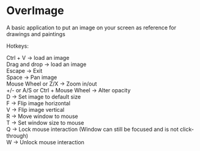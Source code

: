 # OverImage
A basic application to put an image on your screen as reference for drawings and paintings

Hotkeys:

Ctrl + V -> load an image<br>
Drag and drop -> load an image<br>
Escape -> Exit<br>
Space -> Pan image<br>
Mouse Wheel or Z/X -> Zoom in/out<br>
+/- or A/S or Ctrl + Mouse Wheel -> Alter opacity<br>
D -> Set image to default size<br>
F -> Flip image horizontal<br>
V -> Flip image vertical<br>
R -> Move window to mouse<br>
T -> Set window size to mouse<br>
Q -> Lock mouse interaction (Window can still be focused and is not click-through)<br>
W -> Unlock mouse interaction<br>
